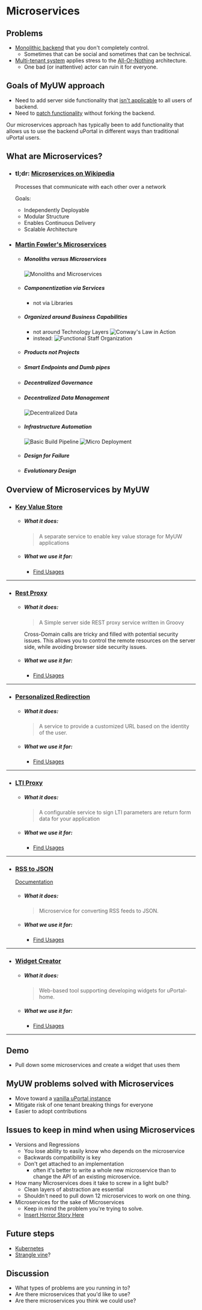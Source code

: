 # Microservices

## Problems
* [Monolithic backend][TODO] that you don't completely control.
  * Sometimes that can be social and sometimes that can be technical.
* [Multi-tenant system][TODO] applies stress to the [All-Or-Nothing][TODO] architecture.
  * One bad (or inattentive) actor can ruin it for everyone.

## Goals of MyUW approach
* Need to add server side functionality that [isn't applicable][TODO] to all users of backend.
* Need to [patch functionality][TODO] without forking the backend.

Our microservices approach has typically been to add functionality that allows
us to use the backend uPortal in different ways than traditional uPortal users.

## What are Microservices?
* ### tl;dr: [Microservices on Wikipedia]
  Processes that communicate with each other over a network

  Goals:
  * Independently Deployable
  * Modular Structure
  * Enables Continuous Delivery
  * Scalable Architecture

* ### [Martin Fowler's Microservices]
  * ##### Monoliths versus Microservices
    ![Monoliths and Microservices]
  * ##### Componentization via Services
    * not via Libraries
  * ##### Organized around Business Capabilities
    * not around Technology Layers
    ![Conway's Law in Action]
    * instead:
    ![Functional Staff Organization]
  * ##### Products not Projects
  * ##### Smart Endpoints and Dumb pipes
  * ##### Decentralized Governance
  * ##### Decentralized Data Management
    ![Decentralized Data]
  * ##### Infrastructure Automation
    ![Basic Build Pipeline]
    ![Micro Deployment]
  * ##### Design for Failure
  * ##### Evolutionary Design


## Overview of Microservices by MyUW
* ### [Key Value Store]
  * ##### What it does:
    > A separate service to enable key value storage for MyUW applications

  * ##### What we use it for:
    * [Find Usages][TODO]

---
* ### [Rest Proxy]
  * ##### What it does:
    > A Simple server side REST proxy service written in Groovy

    Cross-Domain calls are tricky and filled with potential security issues.
    This allows you to control the remote resources on the server side, while
    avoiding browser side security issues.

  * ##### What we use it for:
    * [Find Usages][TODO]

---
* ### [Personalized Redirection]
  * ##### What it does:
    > A service to provide a customized URL based on the identity of the user.

  * ##### What we use it for:
    * [Find Usages][TODO]

---
* ### [LTI Proxy]
  * ##### What it does:
    > A configurable service to sign LTI parameters are return form data for your application

  * ##### What we use it for:
    * [Find Usages][TODO]

---
* ### [RSS to JSON]
  [Documentation](https://uw-madison-doit.github.io/rssToJson/)
  * ##### What it does:
    > Microservice for converting RSS feeds to JSON.

  * ##### What we use it for:
    * [Find Usages][TODO]

---
* ### [Widget Creator]
  * ##### What it does:
    > Web-based tool supporting developing widgets for uPortal-home.

  * ##### What we use it for:
    * [Find Usages][TODO]
---

## Demo
* Pull down some microservices and create a widget that uses them

## MyUW problems solved with Microservices
* Move toward a [vanilla uPortal instance][TODO]
* Mitigate risk of one tenant breaking things for everyone
* Easier to adopt contributions

## Issues to keep in mind when using Microservices
* Versions and Regressions
  * You lose ability to easily know who depends on the microservice
  * Backwards compatibility is key
  * Don't get attached to an implementation
    * often it's better to write a whole new microservice than to change the API
      of an existing microservice.
* How many Microservices does it take to screw in a light bulb?
  * Clean layers of abstraction are essential
  * Shouldn't need to pull down 12 microservices to work on one thing.
* Microservices for the sake of Microservices
  * Keep in mind the problem you're trying to solve.
  * [Insert Horror Story Here][TODO]

## Future steps
* [Kubernetes][TODO]
* [Strangle vine][TODO]?

## Discussion
* What types of problems are you running in to?
* Are there microservices that you'd like to use?
* Are there microservices you think we could use?

<!-- MyUW Github Repositories -->
[Rest Proxy]: https://github.com/UW-Madison-DoIT/rest-proxy (Rest Proxy Github Repository)
[Key Value Store]: https://github.com/UW-Madison-DoIT/KeyValueStore (Key Value Store Github Repository)
[LTI Proxy]: https://github.com/UW-Madison-DoIT/lti-proxy (LTI Proxy Github Repository)
[Personalized Redirection]:  https://github.com/UW-Madison-DoIT/personalizedRedirection (Personalized Redirection Github Repository)
[RSS to JSON]: https://github.com/UW-Madison-DoIT/rssToJson (RSS to JSON Github Repository)
[Widget Creator]: https://github.com/UW-Madison-DoIT/widget-creator (Widget Creator Github Repository)

<!-- External Links -->
[Martin Fowler's Microservices]: https://martinfowler.com/articles/microservices.html (Martin Fowler's Microservices)
[Microservices on Wikipedia]: https://en.wikipedia.org/wiki/Microservices (Wikipedia: Microservices)

<!-- Images -->
[Monoliths and Microservices]: https://martinfowler.com/articles/microservices/images/sketch.png (Monoliths and Microservices)
[Conway's Law In Action]: https://martinfowler.com/articles/microservices/images/conways-law.png (Conway's Law in Action)
[Functional Staff Organization]: https://martinfowler.com/articles/microservices/images/PreferFunctionalStaffOrganization.png (Service boundaries reinforced by team boundaries)
[Decentralized Data]: https://martinfowler.com/articles/microservices/images/decentralised-data.png (Decentralized Data Management)
[Basic Build Pipeline]: https://martinfowler.com/articles/microservices/images/basic-pipeline.png (Basic Build Pipeline)
[Micro Deployment]: https://martinfowler.com/articles/microservices/images/micro-deployment.png (Micro Deployment)


<!-- TODO Marker -->
[TODO]: # (Elaborate on this!)
